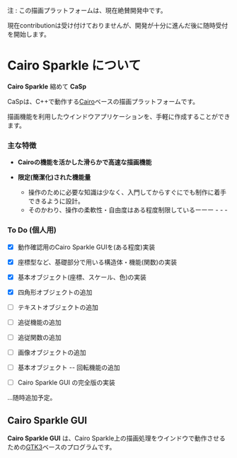 注 : この描画プラットフォームは、現在絶賛開発中です。

現在contributionは受け付けておりませんが、開発が十分に進んだ後に随時受付を開始します。

# Cairo Sparkle について

**Cairo Sparkle**  縮めて **CaSp**

CaSpは、C++で動作する[Cairo](https://www.cairographics.org/)ベースの描画プラットフォームです。

描画機能を利用したウインドウアプリケーションを、手軽に作成することができます。

### 主な特徴

 - **Cairoの機能を活かした滑らかで高速な描画機能** 
   
 - **限定(簡潔化)された機能量**
   - 操作のために必要な知識は少なく、入門してからすぐにでも制作に着手できるように設計。
   - そのかわり、操作の柔軟性・自由度はある程度制限しているーーー - - -
   

### To Do (個人用)

 - [x] 動作確認用のCairo Sparkle GUIを(ある程度)実装
 
 - [x] 座標型など、基礎部分で用いる構造体・機能(関数)の実装

 - [x] 基本オブジェクト(座標、スケール、色)の実装

 - [x] 四角形オブジェクトの追加

 - [ ] テキストオブジェクトの追加

 - [ ] 追従機能の追加

 - [ ] 追従関数の追加

 - [ ] 画像オブジェクトの追加

 - [ ] 基本オブジェクト -- 回転機能の追加

 - [ ] Cairo Sparkle GUI の完全版の実装

...随時追加予定。

## Cairo Sparkle GUI

**Cairo Sparkle GUI** は、Cairo Sparkle上の描画処理をウインドウで動作させるための[GTK3](https://www.gtk.org/)ベースのプログラムです。


